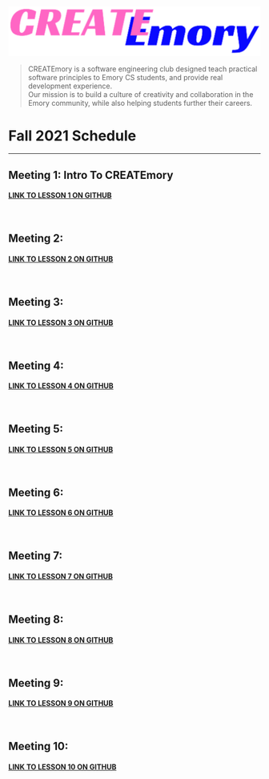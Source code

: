 [![CREATEmory Logo](./logo.png)](https://www.createmory.com/)
> CREATEmory is a software engineering club designed teach practical software principles to Emory CS students, and provide real development experience.   
> Our mission is to build a culture of creativity and collaboration in the Emory community, while also helping students further their careers.

# Fall 2021 Schedule 
-----

## Meeting 1: Intro To CREATEmory

#### <a href="https://github.com/CREATEmory/CLASS-1-Intro-To-CREATEmory" target="_blank">LINK TO LESSON 1 ON GITHUB</a>

<br/>

## Meeting 2:
#### <a href="" target="_blank">LINK TO LESSON 2 ON GITHUB</a>

<br/>

## Meeting 3:
#### <a href="" target="_blank">LINK TO LESSON 3 ON GITHUB</a>

<br/>

## Meeting 4:
#### <a href="" target="_blank">LINK TO LESSON 4 ON GITHUB</a>

<br/>

## Meeting 5:
#### <a href="" target="_blank">LINK TO LESSON 5 ON GITHUB</a>

<br/>

## Meeting 6:
#### <a href="" target="_blank">LINK TO LESSON 6 ON GITHUB</a>

<br/>

## Meeting 7:
#### <a href="" target="_blank">LINK TO LESSON 7 ON GITHUB</a>

<br/>

## Meeting 8:
#### <a href="" target="_blank">LINK TO LESSON 8 ON GITHUB</a>

<br/>

## Meeting 9:
#### <a href="" target="_blank">LINK TO LESSON 9 ON GITHUB</a>

<br/>

## Meeting 10:
#### <a href="" target="_blank">LINK TO LESSON 10 ON GITHUB</a>
